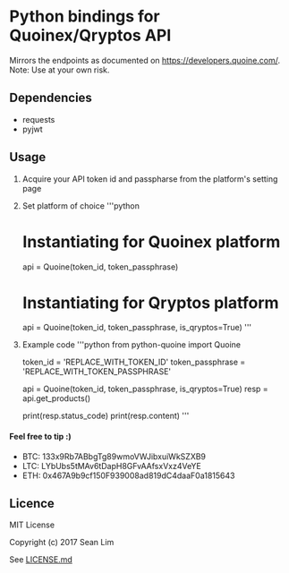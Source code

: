 # Python bindings for Quoinex/Qryptos API

Mirrors the endpoints as documented on https://developers.quoine.com/.
Note: Use at your own risk.

## Dependencies
- requests
- pyjwt

## Usage

1. Acquire your API token id and passpharse from the platform's setting page
2. Set platform of choice
'''python
    # Instantiating for Quoinex platform
    api = Quoine(token_id, token_passphrase)

    # Instantiating for Qryptos platform
    api = Quoine(token_id, token_passphrase, is_qryptos=True)
'''
3. Example code
'''python
    from python-quoine import Quoine

    token_id = 'REPLACE_WITH_TOKEN_ID'
    token_passphrase = 'REPLACE_WITH_TOKEN_PASSPHRASE'

    api = Quoine(token_id, token_passphrase, is_qryptos=True)
    resp = api.get_products()
    
    print(resp.status_code)
    print(resp.content)
'''

#### Feel free to tip :)

- BTC: 133x9Rb7ABbgTg89wmoVWJibxuiWkSZXB9
- LTC: LYbUbs5tMAv6tDapH8GFvAAfsxVxz4VeYE
- ETH: 0x467A9b9cf150F939008ad819dC4daaF0a1815643

## Licence

MIT License

Copyright (c) 2017 Sean Lim

See [LICENSE.md](LICENSE.md)
